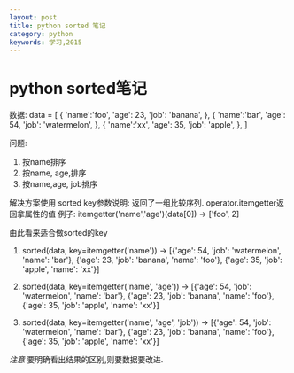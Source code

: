 ```yaml
---
layout: post
title: python sorted 笔记
category: python
keywords: 学习,2015
---
```


# python sorted笔记

数据:
data = [
{
'name':'foo',
'age': 23,
'job': 'banana',
},
{
'name':'bar',
'age': 54,
'job': 'watermelon',
},
{
'name':'xx',
'age': 35,
'job': 'apple',
},
]

问题:
1. 按name排序
2. 按name, age,排序
3. 按name,age, job排序

解决方案使用
sorted
key参数说明: 返回了一组比较序列.
operator.itemgetter返回拿属性的值
例子:
itemgetter('name','age')(data[0]) -> ['foo', 2]

由此看来适合做sorted的key

1. sorted(data, key=itemgetter('name'))
-> [{'age': 54, 'job': 'watermelon', 'name': 'bar'},
 {'age': 23, 'job': 'banana', 'name': 'foo'},
 {'age': 35, 'job': 'apple', 'name': 'xx'}]

2. sorted(data, key=itemgetter('name', 'age'))
->
[{'age': 54, 'job': 'watermelon', 'name': 'bar'},
 {'age': 23, 'job': 'banana', 'name': 'foo'},
 {'age': 35, 'job': 'apple', 'name': 'xx'}]


3. sorted(data, key=itemgetter('name', 'age', 'job'))
->
[{'age': 54, 'job': 'watermelon', 'name': 'bar'},
 {'age': 23, 'job': 'banana', 'name': 'foo'},
 {'age': 35, 'job': 'apple', 'name': 'xx'}]

*注意*
要明确看出结果的区别,则要数据要改进.

